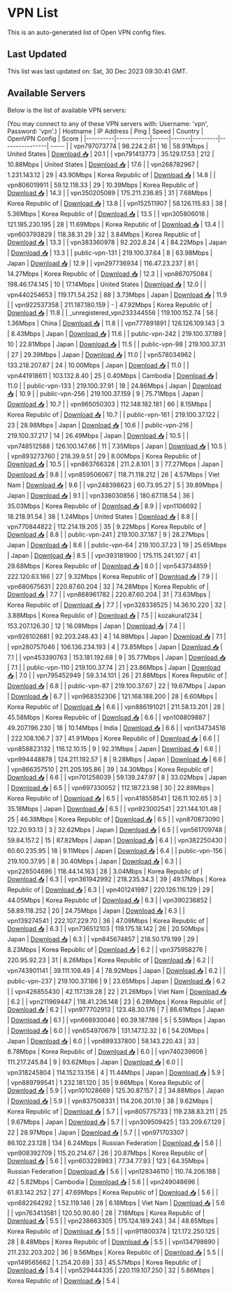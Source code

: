 # VPN List

This is an auto-generated list of Open VPN config files.

## Last Updated

This list was last updated on: Sat, 30 Dec 2023 09:30:41 GMT.

## Available Servers

Below is the list of available VPN servers:

(You may connect to any of these VPN servers with: Username: 'vpn', Password: 'vpn'.)
| Hostname | IP Address | Ping | Speed | Country | OpenVPN Config | Score |
|----------|------------|------|-------|---------|----------------| ----- |
| vpn797073774 | 98.224.2.61 | 16 | 58.91Mbps | United States | [Download 📥](./configs/server_0_US.ovpn) | 20.1 |
| vpn791413773 | 35.129.17.53 | 212 | 10.88Mbps | United States | [Download 📥](./configs/server_1_US.ovpn) | 17.6 |
| vpn268782967 | 1.231.143.12 | 29 | 43.90Mbps | Korea Republic of | [Download 📥](./configs/server_2_KR.ovpn) | 14.8 |
| vpn806019911 | 59.12.118.33 | 29 | 10.39Mbps | Korea Republic of | [Download 📥](./configs/server_3_KR.ovpn) | 14.3 |
| vpn350205089 | 175.211.236.85 | 31 | 7.68Mbps | Korea Republic of | [Download 📥](./configs/server_4_KR.ovpn) | 13.8 |
| vpn152511907 | 58.126.115.83 | 38 | 5.36Mbps | Korea Republic of | [Download 📥](./configs/server_5_KR.ovpn) | 13.5 |
| vpn305806016 | 121.185.230.195 | 28 | 11.69Mbps | Korea Republic of | [Download 📥](./configs/server_6_KR.ovpn) | 13.4 |
| vpn603793829 | 118.38.31.29 | 32 | 3.84Mbps | Korea Republic of | [Download 📥](./configs/server_7_KR.ovpn) | 13.3 |
| vpn383360978 | 92.202.8.24 | 4 | 84.22Mbps | Japan | [Download 📥](./configs/server_8_JP.ovpn) | 13.3 |
| public-vpn-131 | 219.100.37.64 | 8 | 63.98Mbps | Japan | [Download 📥](./configs/server_9_JP.ovpn) | 12.9 |
| vpn297736934 | 116.47.23.237 | 81 | 14.27Mbps | Korea Republic of | [Download 📥](./configs/server_10_KR.ovpn) | 12.3 |
| vpn867075084 | 198.46.174.145 | 10 | 17.14Mbps | United States | [Download 📥](./configs/server_11_US.ovpn) | 12.0 |
| vpn440254653 | 119.171.54.252 | 88 | 3.73Mbps | Japan | [Download 📥](./configs/server_12_JP.ovpn) | 11.9 |
| vpn922537358 | 211.187.180.159 | - | 47.92Mbps | Korea Republic of | [Download 📥](./configs/server_13_KR.ovpn) | 11.8 |
| _unregistered_vpn233344556 | 119.100.152.74 | 56 | 1.36Mbps | China | [Download 📥](./configs/server_14_CN.ovpn) | 11.8 |
| vpn777891891 | 126.126.109.143 | 3 | 8.43Mbps | Japan | [Download 📥](./configs/server_15_JP.ovpn) | 11.6 |
| public-vpn-242 | 219.100.37.189 | 10 | 22.81Mbps | Japan | [Download 📥](./configs/server_16_JP.ovpn) | 11.5 |
| public-vpn-98 | 219.100.37.31 | 27 | 29.39Mbps | Japan | [Download 📥](./configs/server_17_JP.ovpn) | 11.0 |
| vpn578034962 | 133.218.207.87 | 24 | 10.00Mbps | Japan | [Download 📥](./configs/server_18_JP.ovpn) | 11.0 |
| vpn441918611 | 103.132.8.40 | 25 | 0.40Mbps | Cambodia | [Download 📥](./configs/server_19_KH.ovpn) | 11.0 |
| public-vpn-133 | 219.100.37.91 | 18 | 24.86Mbps | Japan | [Download 📥](./configs/server_20_JP.ovpn) | 10.9 |
| public-vpn-256 | 219.100.37.159 | 9 | 75.71Mbps | Japan | [Download 📥](./configs/server_21_JP.ovpn) | 10.7 |
| vpn965050303 | 112.148.182.181 | 66 | 8.15Mbps | Korea Republic of | [Download 📥](./configs/server_22_KR.ovpn) | 10.7 |
| public-vpn-161 | 219.100.37.122 | 23 | 28.98Mbps | Japan | [Download 📥](./configs/server_23_JP.ovpn) | 10.6 |
| public-vpn-216 | 219.100.37.217 | 14 | 26.49Mbps | Japan | [Download 📥](./configs/server_24_JP.ovpn) | 10.5 |
| vpn748512588 | 126.100.147.66 | 11 | 7.35Mbps | Japan | [Download 📥](./configs/server_25_JP.ovpn) | 10.5 |
| vpn893273760 | 218.39.9.51 | 29 | 8.00Mbps | Korea Republic of | [Download 📥](./configs/server_26_KR.ovpn) | 10.5 |
| vpn863766328 | 211.2.8.101 | 3 | 77.27Mbps | Japan | [Download 📥](./configs/server_27_JP.ovpn) | 9.8 |
| vpn859506067 | 118.71.118.212 | 26 | 4.57Mbps | Viet Nam | [Download 📥](./configs/server_28_VN.ovpn) | 9.6 |
| vpn248398623 | 60.73.95.27 | 5 | 39.89Mbps | Japan | [Download 📥](./configs/server_29_JP.ovpn) | 9.1 |
| vpn338030856 | 180.67.118.54 | 36 | 35.03Mbps | Korea Republic of | [Download 📥](./configs/server_30_KR.ovpn) | 8.9 |
| vpn1106692 | 18.218.91.54 | 38 | 1.24Mbps | United States | [Download 📥](./configs/server_31_US.ovpn) | 8.8 |
| vpn770844822 | 112.214.19.205 | 35 | 9.22Mbps | Korea Republic of | [Download 📥](./configs/server_32_KR.ovpn) | 8.8 |
| public-vpn-241 | 219.100.37.187 | 9 | 28.27Mbps | Japan | [Download 📥](./configs/server_33_JP.ovpn) | 8.6 |
| public-vpn-64 | 219.100.37.23 | 19 | 25.65Mbps | Japan | [Download 📥](./configs/server_34_JP.ovpn) | 8.5 |
| vpn393181900 | 175.115.241.107 | 41 | 29.68Mbps | Korea Republic of | [Download 📥](./configs/server_35_KR.ovpn) | 8.0 |
| vpn543734859 | 222.120.63.166 | 27 | 9.32Mbps | Korea Republic of | [Download 📥](./configs/server_36_KR.ovpn) | 7.9 |
| vpn680675631 | 220.87.60.204 | 32 | 74.28Mbps | Korea Republic of | [Download 📥](./configs/server_37_KR.ovpn) | 7.7 |
| vpn868961782 | 220.87.60.204 | 31 | 73.63Mbps | Korea Republic of | [Download 📥](./configs/server_38_KR.ovpn) | 7.7 |
| vpn328338525 | 14.36.10.220 | 32 | 3.88Mbps | Korea Republic of | [Download 📥](./configs/server_39_KR.ovpn) | 7.5 |
| kozakura1234 | 153.207.126.30 | 12 | 16.08Mbps | Japan | [Download 📥](./configs/server_40_JP.ovpn) | 7.4 |
| vpn926102681 | 92.203.248.43 | 4 | 14.98Mbps | Japan | [Download 📥](./configs/server_41_JP.ovpn) | 7.1 |
| vpn280757046 | 106.136.234.193 | 4 | 73.85Mbps | Japan | [Download 📥](./configs/server_42_JP.ovpn) | 7.1 |
| vpn453390763 | 153.181.192.68 | 9 | 35.77Mbps | Japan | [Download 📥](./configs/server_43_JP.ovpn) | 7.1 |
| public-vpn-110 | 219.100.37.74 | 21 | 23.86Mbps | Japan | [Download 📥](./configs/server_44_JP.ovpn) | 7.0 |
| vpn795452949 | 59.3.14.101 | 26 | 21.88Mbps | Korea Republic of | [Download 📥](./configs/server_45_KR.ovpn) | 6.8 |
| public-vpn-87 | 219.100.37.67 | 22 | 19.67Mbps | Japan | [Download 📥](./configs/server_46_JP.ovpn) | 6.7 |
| vpn968352306 | 121.168.188.200 | 28 | 6.60Mbps | Korea Republic of | [Download 📥](./configs/server_47_KR.ovpn) | 6.6 |
| vpn886191021 | 211.58.13.201 | 28 | 45.58Mbps | Korea Republic of | [Download 📥](./configs/server_48_KR.ovpn) | 6.6 |
| vpn108809887 | 49.207.196.230 | 18 | 10.14Mbps | India | [Download 📥](./configs/server_49_IN.ovpn) | 6.6 |
| vpn134734516 | 222.108.106.7 | 37 | 41.91Mbps | Korea Republic of | [Download 📥](./configs/server_50_KR.ovpn) | 6.6 |
| vpn858823132 | 116.12.10.15 | 9 | 92.31Mbps | Japan | [Download 📥](./configs/server_51_JP.ovpn) | 6.6 |
| vpn994448878 | 124.211.192.57 | 8 | 9.28Mbps | Japan | [Download 📥](./configs/server_52_JP.ovpn) | 6.6 |
| vpn866357510 | 211.205.195.86 | 39 | 34.30Mbps | Korea Republic of | [Download 📥](./configs/server_53_KR.ovpn) | 6.6 |
| vpn701258039 | 59.139.247.97 | 8 | 33.02Mbps | Japan | [Download 📥](./configs/server_54_JP.ovpn) | 6.5 |
| vpn697330052 | 112.187.23.98 | 30 | 22.89Mbps | Korea Republic of | [Download 📥](./configs/server_55_KR.ovpn) | 6.5 |
| vpn418558541 | 126.11.102.65 | 3 | 35.18Mbps | Japan | [Download 📥](./configs/server_56_JP.ovpn) | 6.5 |
| vpn923002541 | 221.144.101.48 | 25 | 46.38Mbps | Korea Republic of | [Download 📥](./configs/server_57_KR.ovpn) | 6.5 |
| vpn870873090 | 122.20.93.13 | 3 | 32.62Mbps | Japan | [Download 📥](./configs/server_58_JP.ovpn) | 6.5 |
| vpn561709748 | 59.84.157.2 | 15 | 87.82Mbps | Japan | [Download 📥](./configs/server_59_JP.ovpn) | 6.4 |
| vpn382250430 | 60.60.235.95 | 18 | 9.11Mbps | Japan | [Download 📥](./configs/server_60_JP.ovpn) | 6.4 |
| public-vpn-156 | 219.100.37.95 | 8 | 30.40Mbps | Japan | [Download 📥](./configs/server_61_JP.ovpn) | 6.3 |
| vpn226504696 | 118.44.14.163 | 28 | 3.04Mbps | Korea Republic of | [Download 📥](./configs/server_62_KR.ovpn) | 6.3 |
| vpn361942992 | 218.235.34.3 | 39 | 49.17Mbps | Korea Republic of | [Download 📥](./configs/server_63_KR.ovpn) | 6.3 |
| vpn401241987 | 220.126.116.129 | 29 | 44.05Mbps | Korea Republic of | [Download 📥](./configs/server_64_KR.ovpn) | 6.3 |
| vpn390236852 | 58.89.118.252 | 20 | 24.75Mbps | Japan | [Download 📥](./configs/server_65_JP.ovpn) | 6.3 |
| vpn139274541 | 222.107.229.70 | 36 | 47.09Mbps | Korea Republic of | [Download 📥](./configs/server_66_KR.ovpn) | 6.3 |
| vpn736512103 | 119.175.18.142 | 26 | 20.50Mbps | Japan | [Download 📥](./configs/server_67_JP.ovpn) | 6.3 |
| vpn845674857 | 218.50.179.199 | 29 | 8.23Mbps | Korea Republic of | [Download 📥](./configs/server_68_KR.ovpn) | 6.2 |
| vpn375958276 | 220.95.92.23 | 31 | 8.26Mbps | Korea Republic of | [Download 📥](./configs/server_69_KR.ovpn) | 6.2 |
| vpn743901141 | 39.111.108.49 | 4 | 78.92Mbps | Japan | [Download 📥](./configs/server_70_JP.ovpn) | 6.2 |
| public-vpn-237 | 219.100.37.186 | 9 | 23.65Mbps | Japan | [Download 📥](./configs/server_71_JP.ovpn) | 6.2 |
| vpn426855430 | 42.117.139.28 | 22 | 21.26Mbps | Viet Nam | [Download 📥](./configs/server_72_VN.ovpn) | 6.2 |
| vpn211969447 | 118.41.236.148 | 23 | 6.28Mbps | Korea Republic of | [Download 📥](./configs/server_73_KR.ovpn) | 6.2 |
| vpn977702913 | 123.48.30.176 | 7 | 86.61Mbps | Japan | [Download 📥](./configs/server_74_JP.ovpn) | 6.1 |
| vpn666930046 | 60.39.187.186 | 5 | 5.59Mbps | Japan | [Download 📥](./configs/server_75_JP.ovpn) | 6.0 |
| vpn654970679 | 131.147.12.32 | 6 | 54.20Mbps | Japan | [Download 📥](./configs/server_76_JP.ovpn) | 6.0 |
| vpn889337800 | 58.143.220.43 | 33 | 8.78Mbps | Korea Republic of | [Download 📥](./configs/server_77_KR.ovpn) | 6.0 |
| vpn740239606 | 111.217.245.84 | 9 | 93.62Mbps | Japan | [Download 📥](./configs/server_78_JP.ovpn) | 6.0 |
| vpn318245804 | 114.152.13.156 | 4 | 11.44Mbps | Japan | [Download 📥](./configs/server_79_JP.ovpn) | 5.9 |
| vpn889799541 | 1.232.181.120 | 35 | 9.66Mbps | Korea Republic of | [Download 📥](./configs/server_80_KR.ovpn) | 5.9 |
| vpn101028669 | 125.30.87.157 | 2 | 34.88Mbps | Japan | [Download 📥](./configs/server_81_JP.ovpn) | 5.9 |
| vpn837508331 | 114.206.201.19 | 38 | 9.62Mbps | Korea Republic of | [Download 📥](./configs/server_82_KR.ovpn) | 5.7 |
| vpn805775733 | 119.238.83.211 | 25 | 9.67Mbps | Japan | [Download 📥](./configs/server_83_JP.ovpn) | 5.7 |
| vpn309509425 | 133.209.67.129 | 22 | 28.97Mbps | Japan | [Download 📥](./configs/server_84_JP.ovpn) | 5.7 |
| vpn971703307 | 86.102.23.128 | 134 | 6.24Mbps | Russian Federation | [Download 📥](./configs/server_85_RU.ovpn) | 5.6 |
| vpn908392709 | 115.20.214.67 | 26 | 20.87Mbps | Korea Republic of | [Download 📥](./configs/server_86_KR.ovpn) | 5.6 |
| vpn603228983 | 77.34.77.93 | 123 | 64.35Mbps | Russian Federation | [Download 📥](./configs/server_87_RU.ovpn) | 5.6 |
| vpn128346110 | 110.74.206.188 | 42 | 5.82Mbps | Cambodia | [Download 📥](./configs/server_88_KH.ovpn) | 5.6 |
| vpn249048696 | 61.83.142.252 | 27 | 47.69Mbps | Korea Republic of | [Download 📥](./configs/server_89_KR.ovpn) | 5.6 |
| vpn682264292 | 1.52.119.146 | 28 | 6.18Mbps | Viet Nam | [Download 📥](./configs/server_90_VN.ovpn) | 5.6 |
| vpn763413581 | 120.50.90.80 | 28 | 7.18Mbps | Korea Republic of | [Download 📥](./configs/server_91_KR.ovpn) | 5.5 |
| vpn238663305 | 175.124.189.243 | 34 | 48.65Mbps | Korea Republic of | [Download 📥](./configs/server_92_KR.ovpn) | 5.5 |
| vpn911800374 | 121.172.250.125 | 28 | 8.48Mbps | Korea Republic of | [Download 📥](./configs/server_93_KR.ovpn) | 5.5 |
| vpn134798690 | 211.232.203.202 | 36 | 9.56Mbps | Korea Republic of | [Download 📥](./configs/server_94_KR.ovpn) | 5.5 |
| vpn149565662 | 1.254.20.69 | 33 | 45.57Mbps | Korea Republic of | [Download 📥](./configs/server_95_KR.ovpn) | 5.4 |
| vpn529444335 | 220.119.107.250 | 32 | 5.86Mbps | Korea Republic of | [Download 📥](./configs/server_96_KR.ovpn) | 5.4 |

